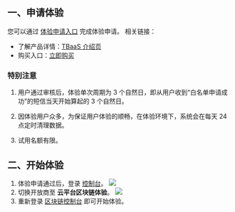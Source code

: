 ## 一、申请体验
您可以通过 [体验申请入口](http://tce.fsphere.cn/act/apply/tbaas0) 完成体验申请。
相关链接：
- 了解产品详情：[TBaaS 介绍页](http://tce.fsphere.cn/product/tbaas)
- 购买入口：[立即购买](https://buy.tce.fsphere.cn/tbaas_blockchain)

### 特别注意
1. 用户通过审核后，体验单次周期为 3 个自然日，即从用户收到“白名单申请成功”的短信当天开始算起的 3 个自然日。

2. 因体验用户众多，为保证用户体验的顺畅，在体验环境下，系统会在每天 24 点定时清理数据。

3. 试用名额有限。

## 二、开始体验
1. 体验申请通过后，登录 [控制台](https://console.tce.fsphere.c)。
![](http://imgcache.tce.fsphere.cn/image/main.qcloudimg.com/raw/f8e832d763a1c0d661e4bb8baf4cb539.png)
2. 切换开放商至 **云平台区块链体验**。
![](http://imgcache.tce.fsphere.cn/image/main.qcloudimg.com/raw/21837908e585612e906738e69488100e.png)
3. 重新登录 [区块链控制台](http://console.tce.fsphere.cn/tbaas) 即可开始体验。
